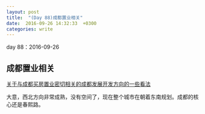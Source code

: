 ```yaml
---
layout: post
title:  "(Day 88)成都置业相关"
date:  2016-09-26 14:32:33  +0300
categories: write
---
```


day 88：2016-09-26

成都置业相关
-

[关于与成都买房置业密切相关的成都发展开发方向的一些看法](http://media.weibo.cn/article?id=2309403993618909112791)

大意，西北方向非常成熟，没有空间了，现在整个城市在朝着东南规划。成都的核心还是春熙路。


<!--end-->
